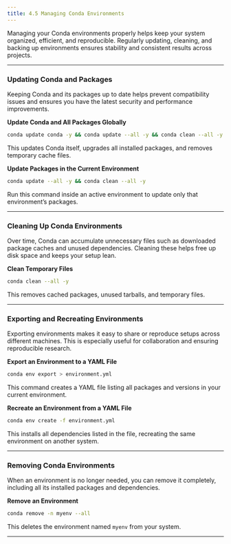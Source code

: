 ```yaml
---
title: 4.5 Managing Conda Environments
---
```


Managing your Conda environments properly helps keep your system organized, efficient, and reproducible. Regularly updating, cleaning, and backing up environments ensures stability and consistent results across projects.

---

### Updating Conda and Packages

Keeping Conda and its packages up to date helps prevent compatibility issues and ensures you have the latest security and performance improvements.

**Update Conda and All Packages Globally**
```bash
conda update conda -y && conda update --all -y && conda clean --all -y
````

This updates Conda itself, upgrades all installed packages, and removes temporary cache files.

**Update Packages in the Current Environment**

```bash
conda update --all -y && conda clean --all -y
```

Run this command inside an active environment to update only that environment’s packages.

---

### Cleaning Up Conda Environments

Over time, Conda can accumulate unnecessary files such as downloaded package caches and unused dependencies. Cleaning these helps free up disk space and keeps your setup lean.

**Clean Temporary Files**

```bash
conda clean --all -y
```

This removes cached packages, unused tarballs, and temporary files.

---

### Exporting and Recreating Environments

Exporting environments makes it easy to share or reproduce setups across different machines. This is especially useful for collaboration and ensuring reproducible research.

**Export an Environment to a YAML File**

```bash
conda env export > environment.yml
```

This command creates a YAML file listing all packages and versions in your current environment.

**Recreate an Environment from a YAML File**

```bash
conda env create -f environment.yml
```

This installs all dependencies listed in the file, recreating the same environment on another system.

---

### Removing Conda Environments

When an environment is no longer needed, you can remove it completely, including all its installed packages and dependencies.

**Remove an Environment**

```bash
conda remove -n myenv --all
```

This deletes the environment named `myenv` from your system.

---